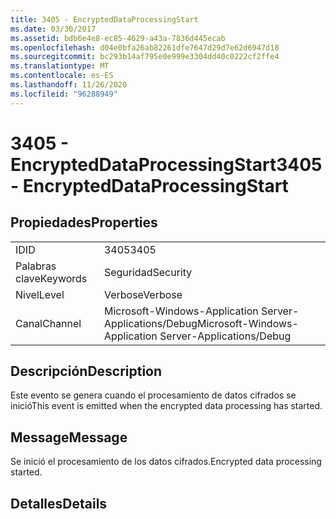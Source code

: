 ```yaml
---
title: 3405 - EncryptedDataProcessingStart
ms.date: 03/30/2017
ms.assetid: bdb6e4e8-ec85-4629-a43a-7836d445ecab
ms.openlocfilehash: d04e0bfa26ab82261dfe7647d29d7e62d6947d18
ms.sourcegitcommit: bc293b14af795e0e999e3304dd40c0222cf2ffe4
ms.translationtype: MT
ms.contentlocale: es-ES
ms.lasthandoff: 11/26/2020
ms.locfileid: "96288949"
---
```

# <a name="3405---encrypteddataprocessingstart"></a><span data-ttu-id="e5a98-102">3405 - EncryptedDataProcessingStart</span><span class="sxs-lookup"><span data-stu-id="e5a98-102">3405 - EncryptedDataProcessingStart</span></span>

## <a name="properties"></a><span data-ttu-id="e5a98-103">Propiedades</span><span class="sxs-lookup"><span data-stu-id="e5a98-103">Properties</span></span>  
  
|||  
|-|-|  
|<span data-ttu-id="e5a98-104">ID</span><span class="sxs-lookup"><span data-stu-id="e5a98-104">ID</span></span>|<span data-ttu-id="e5a98-105">3405</span><span class="sxs-lookup"><span data-stu-id="e5a98-105">3405</span></span>|  
|<span data-ttu-id="e5a98-106">Palabras clave</span><span class="sxs-lookup"><span data-stu-id="e5a98-106">Keywords</span></span>|<span data-ttu-id="e5a98-107">Seguridad</span><span class="sxs-lookup"><span data-stu-id="e5a98-107">Security</span></span>|  
|<span data-ttu-id="e5a98-108">Nivel</span><span class="sxs-lookup"><span data-stu-id="e5a98-108">Level</span></span>|<span data-ttu-id="e5a98-109">Verbose</span><span class="sxs-lookup"><span data-stu-id="e5a98-109">Verbose</span></span>|  
|<span data-ttu-id="e5a98-110">Canal</span><span class="sxs-lookup"><span data-stu-id="e5a98-110">Channel</span></span>|<span data-ttu-id="e5a98-111">Microsoft-Windows-Application Server-Applications/Debug</span><span class="sxs-lookup"><span data-stu-id="e5a98-111">Microsoft-Windows-Application Server-Applications/Debug</span></span>|  
  
## <a name="description"></a><span data-ttu-id="e5a98-112">Descripción</span><span class="sxs-lookup"><span data-stu-id="e5a98-112">Description</span></span>  

 <span data-ttu-id="e5a98-113">Este evento se genera cuando el procesamiento de datos cifrados se inició</span><span class="sxs-lookup"><span data-stu-id="e5a98-113">This event is emitted when the encrypted data processing has started.</span></span>  
  
## <a name="message"></a><span data-ttu-id="e5a98-114">Message</span><span class="sxs-lookup"><span data-stu-id="e5a98-114">Message</span></span>  

 <span data-ttu-id="e5a98-115">Se inició el procesamiento de los datos cifrados.</span><span class="sxs-lookup"><span data-stu-id="e5a98-115">Encrypted data processing started.</span></span>  
  
## <a name="details"></a><span data-ttu-id="e5a98-116">Detalles</span><span class="sxs-lookup"><span data-stu-id="e5a98-116">Details</span></span>
